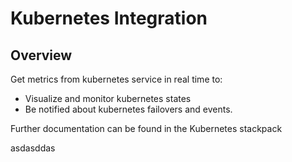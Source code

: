 # Kubernetes Integration

## Overview

Get metrics from kubernetes service in real time to:

* Visualize and monitor kubernetes states
* Be notified about kubernetes failovers and events.

Further documentation can be found in the Kubernetes stackpack


asdasddas
